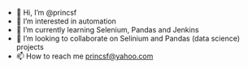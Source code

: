 - 👋 Hi, I’m @princsf
- 👀 I’m interested in automation
- 🌱 I’m currently learning Selenium, Pandas and Jenkins
- 💞️ I’m looking to collaborate on Selinium and Pandas (data science) projects
- 📫 How to reach me princsf@yahoo.com
<!---
princsf/princsf is a ✨ special ✨ repository because its `README.md` (this file) appears on your GitHub profile.
You can click the Preview link to take a look at your changes.
--->
